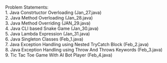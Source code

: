 Problem Statements:    
    1. Java Constrtuctor Overloading (Jan_27.java)      
 	2. Java Method Overloading (Jan_28.java)        
 	3. Java Method Overriding (JAN_29.java)      
 	4. Java CLI based Snake Game (Jan_30.java)      
 	5. Java Lambda Expression (Jan_31.java)    
 	6. Java Singleton Classes (Feb_1.java)    
    7. Java Exception Handling using Nested TryCatch Block (Feb_2.java)  
    8. Java Exception Handling using Throw And Throws Keywords (Feb_3.java)  
    9. Tic Tac Toe Game With AI Bot Player (Feb_4.java)    
